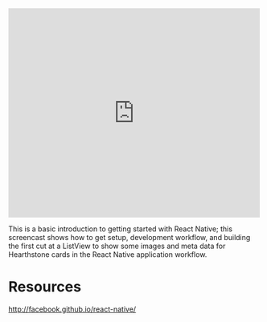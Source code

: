 <iframe src="http://www.youtube.com/embed/n5RhAYhTxCk?wmode=transparent" allowfullscreen frameborder="0" height="417" width="500"></iframe>

This is a basic introduction to getting started with React Native; this screencast shows how to get setup, development workflow, and building the first cut at a ListView to show some images and meta data for Hearthstone cards in the React Native application workflow.

# Resources

http://facebook.github.io/react-native/
